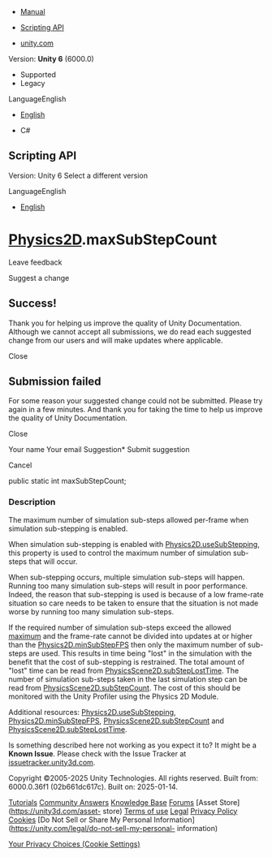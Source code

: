 [ ]()

  * [Manual](../Manual/index.html)
  * [Scripting API](../ScriptReference/index.html)

  * [unity.com](https://unity.com/)

Version: **Unity 6** (6000.0)

  * Supported
  * Legacy

LanguageEnglish

  * [English]()

  * C#

[ ](https://docs.unity3d.com)

## Scripting API

Version: Unity 6 Select a different version

LanguageEnglish

  * [English]()

#  [Physics2D](Physics2D.html).maxSubStepCount

Leave feedback

Suggest a change

## Success!

Thank you for helping us improve the quality of Unity Documentation. Although
we cannot accept all submissions, we do read each suggested change from our
users and will make updates where applicable.

Close

## Submission failed

For some reason your suggested change could not be submitted. Please <a>try
again</a> in a few minutes. And thank you for taking the time to help us
improve the quality of Unity Documentation.

Close

Your name Your email Suggestion* Submit suggestion

Cancel

[ ]()

public static int maxSubStepCount;

### Description

The maximum number of simulation sub-steps allowed per-frame when simulation
sub-stepping is enabled.

When simulation sub-stepping is enabled with
[Physics2D.useSubStepping](Physics2D-useSubStepping.html), this property is
used to control the maximum number of simulation sub-steps that will occur.  
  
When sub-stepping occurs, multiple simulation sub-steps will happen. Running
too many simulation sub-steps will result in poor performance. Indeed, the
reason that sub-stepping is used is because of a low frame-rate situation so
care needs to be taken to ensure that the situation is not made worse by
running too many simulation sub-steps.  
  
If the required number of simulation sub-steps exceed the allowed
[maximum](Physics2D-maxSubStepCount.html) and the frame-rate cannot be divided
into updates at or higher than the
[Physics2D.minSubStepFPS](Physics2D-minSubStepFPS.html) then only the maximum
number of sub-steps are used. This results in time being "lost" in the
simulation with the benefit that the cost of sub-stepping is restrained. The
total amount of "lost" time can be read from
[PhysicsScene2D.subStepLostTime](PhysicsScene2D-subStepLostTime.html). The
number of simulation sub-steps taken in the last simulation step can be read
from [PhysicsScene2D.subStepCount](PhysicsScene2D-subStepCount.html). The cost
of this should be monitored with the Unity Profiler using the Physics 2D
Module.  
  
Additional resources:
[Physics2D.useSubStepping](Physics2D-useSubStepping.html),
[Physics2D.minSubStepFPS](Physics2D-minSubStepFPS.html),
[PhysicsScene2D.subStepCount](PhysicsScene2D-subStepCount.html) and
[PhysicsScene2D.subStepLostTime](PhysicsScene2D-subStepLostTime.html).

Is something described here not working as you expect it to? It might be a
**Known Issue**. Please check with the Issue Tracker at
[issuetracker.unity3d.com](https://issuetracker.unity3d.com).

Copyright ©2005-2025 Unity Technologies. All rights reserved. Built from:
6000.0.36f1 (02b661dc617c). Built on: 2025-01-14.

[Tutorials](https://unity3d.com/learn) [Community
Answers](https://answers.unity3d.com) [Knowledge
Base](https://support.unity3d.com/hc/en-us)
[Forums](https://forum.unity3d.com) [Asset Store](https://unity3d.com/asset-
store) [Terms of use](https://docs.unity3d.com/Manual/TermsOfUse.html)
[Legal](https://unity.com/legal) [Privacy
Policy](https://unity.com/legal/privacy-policy)
[Cookies](https://unity.com/legal/cookie-policy) [Do Not Sell or Share My
Personal Information](https://unity.com/legal/do-not-sell-my-personal-
information)

[Your Privacy Choices (Cookie Settings)](javascript:void\(0\);)

